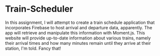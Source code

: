 # Train-Scheduler
In this assignment, I will attempt to create a train schedule application that incorporates Firebase to host arrival and departure data, apparently. The app will retrieve and manipulate this information with Moment.js. This website will provide up-to-date information about various trains, namely their arrival times and how many minutes remain until they arrive at their station, I'm told. Fancy that!
